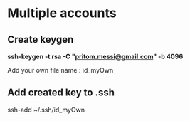 # Multiple accounts


## Create keygen 
**ssh-keygen -t rsa -C "pritom.messi@gmail.com" -b 4096**

Add your own file name : id_myOwn


## Add created key to .ssh

ssh-add ~/.ssh/id_myOwn